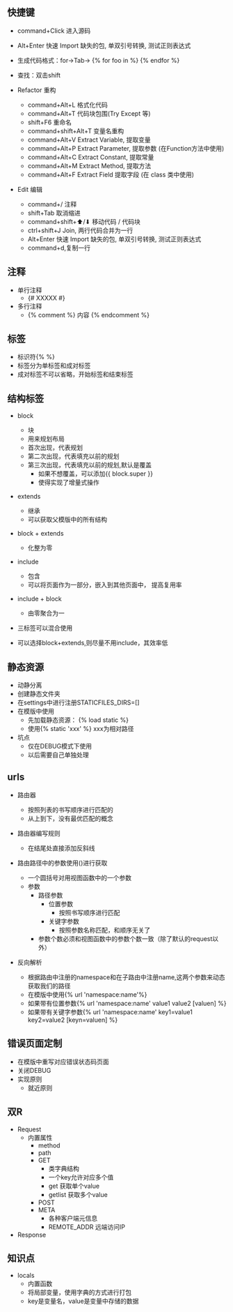 ## 快捷键
- command+Click 进入源码
- Alt+Enter 快速 Import 缺失的包, 单双引号转换, 测试正则表达式
- 生成代码格式：for→Tab→ {% for foo in %} {% endfor %}
- 查找：双击shift

- Refactor 重构
    - command+Alt+L 格式化代码
    - command+Alt+T 代码块包围(Try Except 等)
    - shift+F6 重命名
    - command+shift+Alt+T 变量名重构
    - command+Alt+V Extract Variable, 提取变量
    - command+Alt+P Extract Parameter, 提取参数 (在Function方法中使用)
    - command+Alt+C Extract Constant, 提取常量
    - command+Alt+M Extract Method, 提取方法
    - command+Alt+F Extract Field 提取字段 (在 class 类中使用)
- Edit 编辑
    - command+/ 注释
    - shift+Tab 取消缩进
    - command+shift+⬆/⬇ 移动代码 / 代码块
    - ctrl+shift+J Join, 两行代码合并为一行
    - Alt+Enter 快速 Import 缺失的包, 单双引号转换, 测试正则表达式
    - command+d,复制一行
    
    
## 注释
- 单行注释
    - {# XXXXX #}
- 多行注释
    - {% comment %}
            内容
      {% endcomment %}
      

## 标签
- 标识符{% %}
- 标签分为单标签和成对标签
- 成对标签不可以省略，开始标签和结束标签


## 结构标签
- block
    - 块
    - 用来规划布局
    - 首次出现，代表规划
    - 第二次出现，代表填充以前的规划
    - 第三次出现，代表填充以前的规划,默认是覆盖
        - 如果不想覆盖，可以添加{{ block.super }}
        - 使得实现了增量式操作
        
- extends
    - 继承
    - 可以获取父模版中的所有结构
    
    
- block + extends
    - 化整为零


- include
    - 包含
    - 可以将页面作为一部分，嵌入到其他页面中， 提高复用率
    
    
- include + block
    - 由零聚合为一
    
    
- 三标签可以混合使用


- 可以选择block+extends,则尽量不用include，其效率低


## 静态资源
- 动静分离
- 创建静态文件夹
- 在settings中进行注册STATICFILES_DIRS=[]
- 在模版中使用
    - 先加载静态资源： {% load static %}
    - 使用{% static 'xxx' %} xxx为相对路径
- 坑点
    - 仅在DEBUG模式下使用
    - 以后需要自己单独处理
    
    
## urls
- 路由器
    - 按照列表的书写顺序进行匹配的
    - 从上到下，没有最优匹配的概念
- 路由器编写规则
    - 在结尾处直接添加反斜线
- 路由路径中的参数使用()进行获取
    - 一个圆括号对用视图函数中的一个参数
    - 参数
        - 路径参数
            - 位置参数
                - 按照书写顺序进行匹配
            - 关键字参数
                - 按照参数名称匹配，和顺序无关了
        - 参数个数必须和视图函数中的参数个数一致（除了默认的request以外）


- 反向解析
    - 根据路由中注册的namespace和在子路由中注册name,这两个参数来动态获取我们的路径
    - 在模版中使用{% url 'namespace:name'%}
    - 如果带有位置参数{% url 'namespace:name' value1 value2 [valuen] %}
    - 如果带有关键字参数{% url 'namespace:name' key1=value1 key2=value2 [keyn=valuen] %}
    

## 错误页面定制
- 在模版中重写对应错误状态码页面
- 关闭DEBUG
- 实现原则
    - 就近原则
    
    
## 双R
- Request
    - 内置属性
        - method
        - path
        - GET
            - 类字典结构
            - 一个key允许对应多个值
            - get 获取单个value
            - getlist 获取多个value
        - POST
        - META
            - 各种客户端元信息
            - REMOTE_ADDR 远端访问IP
- Response

    
    
## 知识点
- locals
    - 内置函数
    - 将局部变量，使用字典的方式进行打包
    - key是变量名，value是变量中存储的数据

    
